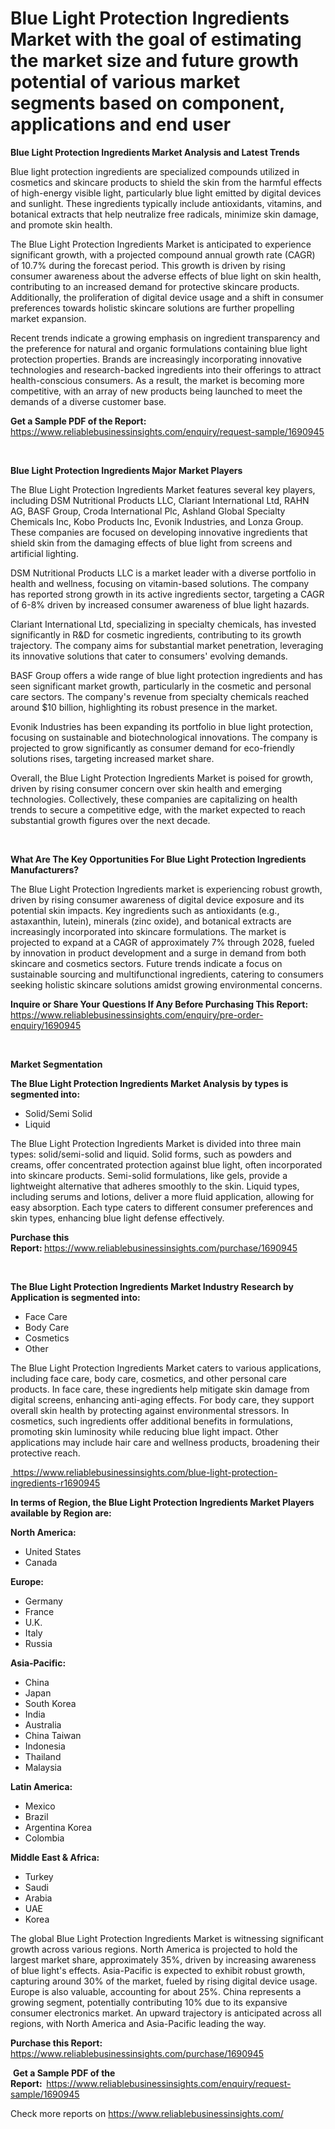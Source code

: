 <p><h1>Blue Light Protection Ingredients Market with the goal of estimating the market size and future growth potential of various market segments based on component, applications and end user</h1></p><p><strong>Blue Light Protection Ingredients Market Analysis and Latest Trends</strong></p>
<p><p>Blue light protection ingredients are specialized compounds utilized in cosmetics and skincare products to shield the skin from the harmful effects of high-energy visible light, particularly blue light emitted by digital devices and sunlight. These ingredients typically include antioxidants, vitamins, and botanical extracts that help neutralize free radicals, minimize skin damage, and promote skin health.</p><p>The Blue Light Protection Ingredients Market is anticipated to experience significant growth, with a projected compound annual growth rate (CAGR) of 10.7% during the forecast period. This growth is driven by rising consumer awareness about the adverse effects of blue light on skin health, contributing to an increased demand for protective skincare products. Additionally, the proliferation of digital device usage and a shift in consumer preferences towards holistic skincare solutions are further propelling market expansion.</p><p>Recent trends indicate a growing emphasis on ingredient transparency and the preference for natural and organic formulations containing blue light protection properties. Brands are increasingly incorporating innovative technologies and research-backed ingredients into their offerings to attract health-conscious consumers. As a result, the market is becoming more competitive, with an array of new products being launched to meet the demands of a diverse customer base.</p></p>
<p><strong>Get a Sample PDF of the Report:&nbsp;</strong> <a href="https://www.reliablebusinessinsights.com/enquiry/request-sample/1690945?utm_campaign=96&utm_medium=2&utm_source=Github&utm_content=ia&utm_term=06012025&utm_id=blue-light-protection-ingredients">https://www.reliablebusinessinsights.com/enquiry/request-sample/1690945</a></p>
<p>&nbsp;</p>
<p><strong>Blue Light Protection Ingredients Major Market Players</strong></p>
<p><p>The Blue Light Protection Ingredients Market features several key players, including DSM Nutritional Products LLC, Clariant International Ltd, RAHN AG, BASF Group, Croda International Plc, Ashland Global Specialty Chemicals Inc, Kobo Products Inc, Evonik Industries, and Lonza Group. These companies are focused on developing innovative ingredients that shield skin from the damaging effects of blue light from screens and artificial lighting.</p><p>DSM Nutritional Products LLC is a market leader with a diverse portfolio in health and wellness, focusing on vitamin-based solutions. The company has reported strong growth in its active ingredients sector, targeting a CAGR of 6-8% driven by increased consumer awareness of blue light hazards.</p><p>Clariant International Ltd, specializing in specialty chemicals, has invested significantly in R&D for cosmetic ingredients, contributing to its growth trajectory. The company aims for substantial market penetration, leveraging its innovative solutions that cater to consumers' evolving demands.</p><p>BASF Group offers a wide range of blue light protection ingredients and has seen significant market growth, particularly in the cosmetic and personal care sectors. The company's revenue from specialty chemicals reached around $10 billion, highlighting its robust presence in the market.</p><p>Evonik Industries has been expanding its portfolio in blue light protection, focusing on sustainable and biotechnological innovations. The company is projected to grow significantly as consumer demand for eco-friendly solutions rises, targeting increased market share.</p><p>Overall, the Blue Light Protection Ingredients Market is poised for growth, driven by rising consumer concern over skin health and emerging technologies. Collectively, these companies are capitalizing on health trends to secure a competitive edge, with the market expected to reach substantial growth figures over the next decade.</p></p>
<p>&nbsp;</p>
<p><strong>What Are The Key Opportunities For Blue Light Protection Ingredients Manufacturers?</strong></p>
<p><p>The Blue Light Protection Ingredients market is experiencing robust growth, driven by rising consumer awareness of digital device exposure and its potential skin impacts. Key ingredients such as antioxidants (e.g., astaxanthin, lutein), minerals (zinc oxide), and botanical extracts are increasingly incorporated into skincare formulations. The market is projected to expand at a CAGR of approximately 7% through 2028, fueled by innovation in product development and a surge in demand from both skincare and cosmetics sectors. Future trends indicate a focus on sustainable sourcing and multifunctional ingredients, catering to consumers seeking holistic skincare solutions amidst growing environmental concerns.</p></p>
<p><strong>Inquire or Share Your Questions If Any Before Purchasing This Report:</strong> <a href="https://www.reliablebusinessinsights.com/enquiry/pre-order-enquiry/1690945?utm_campaign=96&utm_medium=2&utm_source=Github&utm_content=ia&utm_term=06012025&utm_id=blue-light-protection-ingredients">https://www.reliablebusinessinsights.com/enquiry/pre-order-enquiry/1690945</a></p>
<p>&nbsp;</p>
<p><strong>Market Segmentation</strong></p>
<p><strong>The Blue Light Protection Ingredients Market Analysis by types is segmented into:</strong></p>
<p><ul><li>Solid/Semi Solid</li><li>Liquid</li></ul></p>
<p><p>The Blue Light Protection Ingredients Market is divided into three main types: solid/semi-solid and liquid. Solid forms, such as powders and creams, offer concentrated protection against blue light, often incorporated into skincare products. Semi-solid formulations, like gels, provide a lightweight alternative that adheres smoothly to the skin. Liquid types, including serums and lotions, deliver a more fluid application, allowing for easy absorption. Each type caters to different consumer preferences and skin types, enhancing blue light defense effectively.</p></p>
<p><strong>Purchase this Report:&nbsp;</strong><a href="https://www.reliablebusinessinsights.com/purchase/1690945?utm_campaign=96&utm_medium=2&utm_source=Github&utm_content=ia&utm_term=06012025&utm_id=blue-light-protection-ingredients">https://www.reliablebusinessinsights.com/purchase/1690945</a></p>
<p>&nbsp;</p>
<p><strong>The Blue Light Protection Ingredients Market Industry Research by Application is segmented into:</strong></p>
<p><ul><li>Face Care</li><li>Body Care</li><li>Cosmetics</li><li>Other</li></ul></p>
<p><p>The Blue Light Protection Ingredients Market caters to various applications, including face care, body care, cosmetics, and other personal care products. In face care, these ingredients help mitigate skin damage from digital screens, enhancing anti-aging effects. For body care, they support overall skin health by protecting against environmental stressors. In cosmetics, such ingredients offer additional benefits in formulations, promoting skin luminosity while reducing blue light impact. Other applications may include hair care and wellness products, broadening their protective reach.</p></p>
<p><a href="https://www.reliablebusinessinsights.com/blue-light-protection-ingredients-r1690945?utm_campaign=96&utm_medium=2&utm_source=Github&utm_content=ia&utm_term=06012025&utm_id=blue-light-protection-ingredients">&nbsp;https://www.reliablebusinessinsights.com/blue-light-protection-ingredients-r1690945</a></p>
<p><strong>In terms of Region, the Blue Light Protection Ingredients Market Players available by Region are:</strong></p>
<p>
    <p> <strong> North America: </strong>
        <ul>
            <li>United States</li>
            <li>Canada</li>
        </ul>
        </p> 
    <p> <strong> Europe: </strong>
        <ul>
            <li>Germany</li>
            <li>France</li>
            <li>U.K.</li>
            <li>Italy</li>
            <li>Russia</li>
        </ul>
        </p> 
    <p> <strong> Asia-Pacific: </strong>
        <ul>
            <li>China</li>
            <li>Japan</li>
            <li>South Korea</li>
            <li>India</li>
            <li>Australia</li>
            <li>China Taiwan</li>
            <li>Indonesia</li>
            <li>Thailand</li>
            <li>Malaysia</li>
        </ul>
        </p> 
    <p> <strong> Latin America: </strong>
        <ul>
            <li>Mexico</li>
            <li>Brazil</li>
            <li>Argentina Korea</li>
            <li>Colombia</li>
        </ul>
        </p> 
    <p> <strong> Middle East & Africa: </strong>
        <ul>
            <li>Turkey</li>
            <li>Saudi</li>
            <li>Arabia</li>
            <li>UAE</li>
            <li>Korea</li>
        </ul>
    </p>
    </p>
<p><p>The global Blue Light Protection Ingredients Market is witnessing significant growth across various regions. North America is projected to hold the largest market share, approximately 35%, driven by increasing awareness of blue light's effects. Asia-Pacific is expected to exhibit robust growth, capturing around 30% of the market, fueled by rising digital device usage. Europe is also valuable, accounting for about 25%. China represents a growing segment, potentially contributing 10% due to its expansive consumer electronics market. An upward trajectory is anticipated across all regions, with North America and Asia-Pacific leading the way.</p></p>
<p><strong>Purchase this Report: </strong><a href="https://www.reliablebusinessinsights.com/purchase/1690945?utm_campaign=96&utm_medium=2&utm_source=Github&utm_content=ia&utm_term=06012025&utm_id=blue-light-protection-ingredients">https://www.reliablebusinessinsights.com/purchase/1690945</a></p>
<p>&nbsp;<strong>Get a Sample PDF of the Report:&nbsp;&nbsp;</strong><a href="https://www.reliablebusinessinsights.com/enquiry/request-sample/1690945?utm_campaign=96&utm_medium=2&utm_source=Github&utm_content=ia&utm_term=06012025&utm_id=blue-light-protection-ingredients">https://www.reliablebusinessinsights.com/enquiry/request-sample/1690945</a></p>
<p><strong></strong></p>
<p>Check more reports on <a href="https://www.reliablebusinessinsights.com/?utm_campaign=96&utm_medium=2&utm_source=Github&utm_content=ia&utm_term=06012025&utm_id=blue-light-protection-ingredients">https://www.reliablebusinessinsights.com/</a></p>